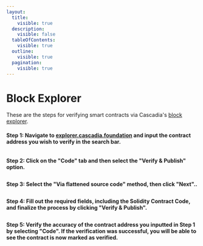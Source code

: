 ```yaml
---
layout:
  title:
    visible: true
  description:
    visible: false
  tableOfContents:
    visible: true
  outline:
    visible: true
  pagination:
    visible: true
---
```


# Block Explorer

These are the steps for verifying smart contracts via Cascadia's [block explorer](https://explorer.cascadia.foundation/).

#### **Step 1:** Navigate to [explorer.cascadia.foundation](https://explorer.cascadia.foundation/) and input the contract address you wish to verify in the search bar.

<figure><img src="../../../.gitbook/assets/step-11111.png" alt=""><figcaption></figcaption></figure>



**Step 2: Click on the "Code" tab and then select the "Verify & Publish" option.**

<figure><img src="../../../.gitbook/assets/step-2222.png" alt=""><figcaption></figcaption></figure>



**Step 3: Select the "Via flattened source code" method, then click "Next"..**

<figure><img src="../../../.gitbook/assets/Step-3333.png" alt=""><figcaption></figcaption></figure>



**Step 4: Fill out the required fields, including the Solidity Contract Code, and finalize the process by clicking "Verify & Publish".**

<figure><img src="../../../.gitbook/assets/step-4444.png" alt=""><figcaption></figcaption></figure>



**Step 5: Verify the accuracy of the contract address you inputted in Step 1 by selecting "Code". If the verification was successful, you will be able to see the contract is now marked as verified.**

<figure><img src="../../../.gitbook/assets/Step-5555.png" alt=""><figcaption></figcaption></figure>
